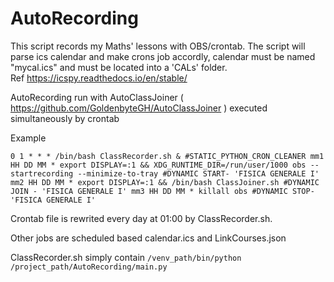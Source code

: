 # AutoRecording

This script records my Maths' lessons with OBS/crontab.
The script will parse ics calendar and make crons job accordly, calendar must be named "mycal.ics" and must be located into a 'CALs' folder.  
Ref https://icspy.readthedocs.io/en/stable/


AutoRecording run  with AutoClassJoiner ( https://github.com/GoldenbyteGH/AutoClassJoiner ) executed simultaneously by crontab

Example

`
0 1 * * * /bin/bash ClassRecorder.sh & #STATIC_PYTHON_CRON_CLEANER
mm1 HH DD MM * export DISPLAY=:1 && XDG_RUNTIME_DIR=/run/user/1000 obs --startrecording --minimize-to-tray #DYNAMIC START- 'FISICA GENERALE I'
mm2 HH DD MM * export DISPLAY=:1 && /bin/bash ClassJoiner.sh #DYNAMIC JOIN - 'FISICA GENERALE I'
mm3 HH DD MM * killall obs #DYNAMIC STOP- 'FISICA GENERALE I'
`

Crontab file is rewrited every day at 01:00 by ClassRecorder.sh.

Other jobs are scheduled based calendar.ics and LinkCourses.json


ClassRecorder.sh simply contain
`
/venv_path/bin/python /project_path/AutoRecording/main.py
`

